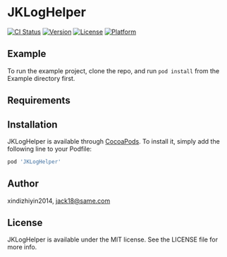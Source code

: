 # JKLogHelper

[![CI Status](https://img.shields.io/travis/xindizhiyin2014/JKLogHelper.svg?style=flat)](https://travis-ci.org/xindizhiyin2014/JKLogHelper)
[![Version](https://img.shields.io/cocoapods/v/JKLogHelper.svg?style=flat)](https://cocoapods.org/pods/JKLogHelper)
[![License](https://img.shields.io/cocoapods/l/JKLogHelper.svg?style=flat)](https://cocoapods.org/pods/JKLogHelper)
[![Platform](https://img.shields.io/cocoapods/p/JKLogHelper.svg?style=flat)](https://cocoapods.org/pods/JKLogHelper)

## Example

To run the example project, clone the repo, and run `pod install` from the Example directory first.

## Requirements

## Installation

JKLogHelper is available through [CocoaPods](https://cocoapods.org). To install
it, simply add the following line to your Podfile:

```ruby
pod 'JKLogHelper'
```

## Author

xindizhiyin2014, jack18@same.com

## License

JKLogHelper is available under the MIT license. See the LICENSE file for more info.
